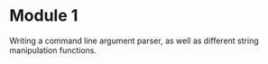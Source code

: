 # Module 1

Writing a command line argument parser, as well as different string manipulation functions.
